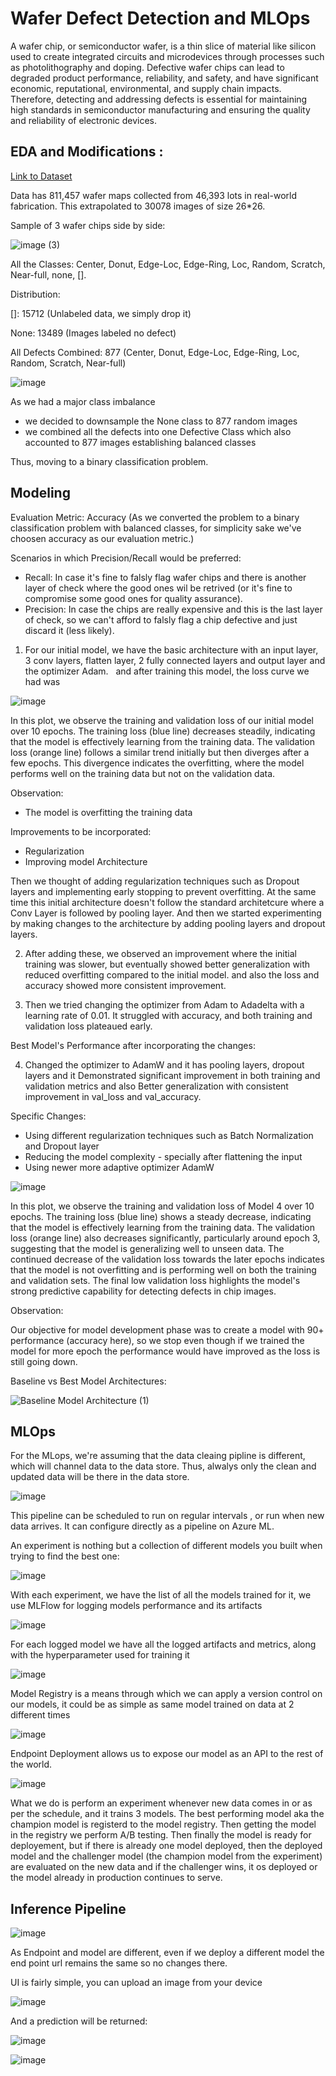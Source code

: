 # Wafer Defect Detection and MLOps

A wafer chip, or semiconductor wafer, is a thin slice of material like silicon used to create integrated circuits and microdevices through processes such as photolithography and doping. Defective wafer chips can lead to degraded product performance, reliability, and safety, and have significant economic, reputational, environmental, and supply chain impacts. Therefore, detecting and addressing defects is essential for maintaining high standards in semiconductor manufacturing and ensuring the quality and reliability of electronic devices.

## EDA and Modifications :

<a href='https://www.kaggle.com/datasets/qingyi/wm811k-wafer-map'> Link to Dataset </a>

Data has 811,457 wafer maps collected from 46,393 lots in real-world fabrication. This extrapolated to 30078 images of size 26*26.

Sample of 3 wafer chips side by side:

![image (3)](https://github.com/Samarth-Sharma-G/258_Final_Project/assets/107587243/a3ed05e3-dbed-4fb0-9f4d-fba32531e66c)

All the Classes: Center, Donut, Edge-Loc, Edge-Ring, Loc, Random, Scratch, Near-full, none, []. 

Distribution: 

[]: 15712 (Unlabeled data, we simply drop it)

None: 13489 (Images labeled no defect)

All Defects Combined: 877 (Center, Donut, Edge-Loc, Edge-Ring, Loc, Random, Scratch, Near-full)

![image](https://github.com/Samarth-Sharma-G/258_Final_Project/assets/107587243/c9bbb807-d180-4f89-97ef-8c01193feb45)

As we had a major class imbalance 
- we decided to downsample the None class to 877 random images 
- we combined all the defects into one Defective Class which also accounted to 877 images establishing balanced classes

Thus, moving to a binary classification problem.

## Modeling

Evaluation Metric: Accuracy (As we converted the problem to a binary classification problem with balanced classes, for simplicity sake we've choosen accuracy as our evaluation metric.)

Scenarios in which Precision/Recall would be preferred:
- Recall: In case it's fine to falsly flag wafer chips and there is another layer of check where the good ones wil be retrived (or it's fine to compromise some good ones for quality assurance).
- Precision: In case the chips are really expensive and this is the last layer of check, so we can't afford to falsly flag a chip defective and just discard it (less likely).


1. For our initial model, we have the basic architecture with an input layer, 3 conv layers, flatten layer, 2 fully connected layers and output layer and the optimizer Adam.   and after training this model, the loss curve we had was

![image](https://github.com/Samarth-Sharma-G/258_Final_Project/assets/107587243/b924007f-9d94-44b9-87cb-c3914273fa1f)

In this plot, we observe the training and validation loss of our initial model over 10 epochs. The training loss (blue line) decreases steadily, indicating that the model is effectively learning from the training data. The validation loss (orange line) follows a similar trend initially but then diverges after a few epochs. This divergence indicates the overfitting, where the model performs well on the training data but not on the validation data.

Observation:
- The model is overfitting the training data

Improvements to be incorporated:
- Regularization
- Improving model Architecture


Then we thought of adding regularization techniques such as Dropout layers and implementing early stopping to prevent overfitting. At the same time this initial architecture doesn't follow the standard architetcure where a Conv Layer is followed by pooling layer. And then we started experimenting by making changes to the architecture by adding pooling layers and dropout layers.


2. After adding these, we observed an improvement where the initial training was slower, but eventually showed better generalization with reduced overfitting compared to the initial model. and also the loss and accuracy showed more consistent improvement.

3. Then we tried changing the optimizer from Adam to Adadelta with a learning rate of 0.01. It struggled with accuracy, and both training and validation loss plateaued early.



Best Model's Performance after incorporating the changes:

4. Changed the optimizer to AdamW and it has pooling layers, dropout layers and it Demonstrated significant improvement in both training and validation metrics and also Better generalization with consistent improvement in val_loss and val_accuracy.


Specific Changes:
- Using different regularization techniques such as Batch Normalization and Dropout layer
- Reducing the model complexity - specially after flattening the input
- Using newer more adaptive optimizer AdamW

![image](https://github.com/Samarth-Sharma-G/258_Final_Project/assets/107587243/aa427390-3989-4a64-8b10-4e281b9afc67)



In this plot, we observe the training and validation loss of Model 4 over 10 epochs. The training loss (blue line) shows a steady decrease, indicating that the model is effectively learning from the training data. The validation loss (orange line) also decreases significantly, particularly around epoch 3, suggesting that the model is generalizing well to unseen data. The continued decrease of the validation loss towards the later epochs indicates that the model is not overfitting and is performing well on both the training and validation sets. The final low validation loss highlights the model's strong predictive capability for detecting defects in chip images.

Observation:

Our objective for model development phase was to create a model with 90+ performance (accuracy here), so we stop even though if we trained the model for more epoch the performance would have improved as the loss is still going down. 

Baseline vs Best Model Architectures:

![Baseline Model Architecture (1)](https://github.com/Samarth-Sharma-G/258_Final_Project/assets/107587243/1163b71e-ded1-45ac-bc7d-1f70fbd0976d)

## MLOps

For the MLops, we're assuming that the data cleaing pipline is different, which will channel data to the data store. Thus, alwalys only the clean and updated data will be there in the data store.

![image](https://github.com/Samarth-Sharma-G/258_Final_Project/assets/107587243/2cc6b1e7-88f6-4b48-a4bf-67caff2fad3c)

This pipeline can be scheduled to run on regular intervals , or run when new data arrives. It can configure directly as a pipeline on Azure ML.

An experiment is nothing but a collection of different models you built when trying to find the best one:

![image](https://github.com/Samarth-Sharma-G/258_Final_Project/assets/107587243/3bd47fc6-a073-45bc-9a11-528947871c53)

With each experiment, we have the list of all the models trained for it, we use MLFlow for logging models performance and its artifacts

![image](https://github.com/Samarth-Sharma-G/258_Final_Project/assets/107587243/553fdd6b-b746-4ca6-be64-5e746639569d)

For each logged model we have all the logged artifacts and metrics, along with the hyperparameter used for training it

![image](https://github.com/Samarth-Sharma-G/258_Final_Project/assets/107587243/badc01f9-f450-475d-a269-bddfa6e25867)

Model Registry is a means through which we can apply a version control on our models, it could be as simple as same model trained on data at 2 different times

![image](https://github.com/Samarth-Sharma-G/258_Final_Project/assets/107587243/d67576b5-92a8-42e5-9081-1bee41d0594e)

Endpoint Deployment allows us to expose our model as an API to the rest of the world.

![image](https://github.com/Samarth-Sharma-G/258_Final_Project/assets/107587243/4b0567f5-778f-4a81-90c6-d71f4a6660d0)

What we do is perform an experiment whenever new data comes in or as per the schedule, and it trains 3 models. The best performing model aka the champion model is registerd to the model registry. Then getting the model in the registry we perform A/B testing. Then finally the model is ready for deployement, but if there is already one model deployed, then the deployed model and the challenger model (the champion model from the experiment) are evaluated on the new data and if the challenger wins, it os deployed or the model already in production continues to serve.

## Inference Pipeline

![image](https://github.com/Samarth-Sharma-G/258_Final_Project/assets/107587243/addaed97-5f6b-456d-81f4-24fce42f2862)

As Endpoint and model are different, even if we deploy a different model the end point url remains the same so no changes there.

UI is fairly simple, you can upload an image from your device 

![image](https://github.com/Samarth-Sharma-G/258_Final_Project/assets/107587243/cfb56dd6-8999-4d2d-a4b1-71c980725a4c)

And a prediction will be returned:

![image](https://github.com/Samarth-Sharma-G/258_Final_Project/assets/107587243/abd6a07c-b2a1-4d11-af3e-b1271fa387b5)

![image](https://github.com/Samarth-Sharma-G/258_Final_Project/assets/107587243/eb78b458-310a-439a-b0bd-3e0deaf60a21)
